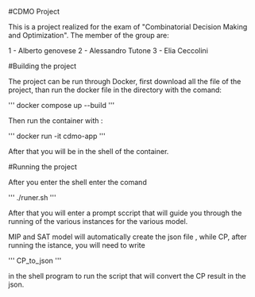 #CDMO Project

This is a project realized for the exam of "Combinatorial Decision Making and Optimization".
The member of the group are:

1 - Alberto genovese
2 - Alessandro Tutone
3 - Elia Ceccolini

#Building the project

The project can be run through Docker, first download all the file of the project, than run the docker file in the directory with the comand:

'''
docker compose up --build
'''

Then run the container with :

'''
docker run -it cdmo-app
'''

After that you will be in the shell of the container.

#Running the project

After you enter the shell enter the comand

'''
./runer.sh
'''

After that you will enter a prompt sccript that will guide you through the running of the various instances for the various model.

MIP and SAT model will automatically create the json file , while CP, after running the istance, you will need to write

'''
CP_to_json
'''

in the shell program to run the script that will convert the CP result in the json.
